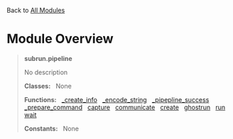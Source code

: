 Back to [All Modules](https://github.com/pyrustic/subrun/blob/master/docs/modules/README.md#readme)

# Module Overview

> **subrun.pipeline**
> 
> No description
>
> **Classes:** &nbsp; None
>
> **Functions:** &nbsp; [\_create\_info](https://github.com/pyrustic/subrun/blob/master/docs/modules/content/subrun.pipeline/content/functions.md#_create_info) &nbsp; [\_encode\_string](https://github.com/pyrustic/subrun/blob/master/docs/modules/content/subrun.pipeline/content/functions.md#_encode_string) &nbsp; [\_pipepline\_success](https://github.com/pyrustic/subrun/blob/master/docs/modules/content/subrun.pipeline/content/functions.md#_pipepline_success) &nbsp; [\_prepare\_command](https://github.com/pyrustic/subrun/blob/master/docs/modules/content/subrun.pipeline/content/functions.md#_prepare_command) &nbsp; [capture](https://github.com/pyrustic/subrun/blob/master/docs/modules/content/subrun.pipeline/content/functions.md#capture) &nbsp; [communicate](https://github.com/pyrustic/subrun/blob/master/docs/modules/content/subrun.pipeline/content/functions.md#communicate) &nbsp; [create](https://github.com/pyrustic/subrun/blob/master/docs/modules/content/subrun.pipeline/content/functions.md#create) &nbsp; [ghostrun](https://github.com/pyrustic/subrun/blob/master/docs/modules/content/subrun.pipeline/content/functions.md#ghostrun) &nbsp; [run](https://github.com/pyrustic/subrun/blob/master/docs/modules/content/subrun.pipeline/content/functions.md#run) &nbsp; [wait](https://github.com/pyrustic/subrun/blob/master/docs/modules/content/subrun.pipeline/content/functions.md#wait)
>
> **Constants:** &nbsp; None
